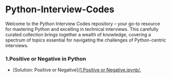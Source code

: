 # Python-Interview-Codes

Welcome to the Python Interview Codes repository – your go-to resource for mastering Python and excelling in technical interviews. This carefully curated collection brings together a wealth of knowledge, covering a spectrum of topics essential for navigating the challenges of Python-centric interviews.

### 1.Positive or Negative in Python 
* [Solution: Positive or Negative]([1.Positive or Negative.ipynb/.](https://github.com/hemanthsaich/Python-Interview-Codes/blob/main/1.Positive%20or%20Negative.ipynb)
